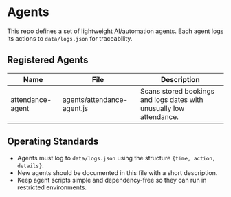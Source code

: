 # Agents

This repo defines a set of lightweight AI/automation agents. Each agent logs its actions to `data/logs.json` for traceability.

## Registered Agents

| Name | File | Description |
|------|------|-------------|
| attendance-agent | agents/attendance-agent.js | Scans stored bookings and logs dates with unusually low attendance. |

## Operating Standards

- Agents must log to `data/logs.json` using the structure `{time, action, details}`.
- New agents should be documented in this file with a short description.
- Keep agent scripts simple and dependency-free so they can run in restricted environments.

